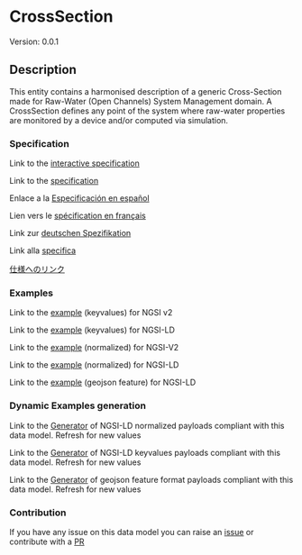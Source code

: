 # CrossSection
Version: 0.0.1

## Description 

This entity contains a harmonised description of a generic Cross-Section made for Raw-Water (Open Channels) System Management domain. A CrossSection defines any point of the system where raw-water properties are monitored by a device and/or computed via simulation.
### Specification

Link to the [interactive specification](https://swagger.lab.fiware.org/?url=https://smart-data-models.github.io/dataModel.OpenChannelManagement/CrossSection/swagger.yaml)

Link to the [specification](https://github.com/smart-data-models/dataModel.OpenChannelManagement/blob/master/CrossSection/doc/spec.md)

Enlace a la [Especificación en español](https://github.com/smart-data-models/dataModel.OpenChannelManagement/blob/master/CrossSection/doc/spec_ES.md)

Lien vers le [spécification en français](https://github.com/smart-data-models/dataModel.OpenChannelManagement/blob/master/CrossSection/doc/spec_FR.md)

Link zur [deutschen Spezifikation](https://github.com/smart-data-models/dataModel.OpenChannelManagement/blob/master/CrossSection/doc/spec_DE.md)

Link alla [specifica](https://github.com/smart-data-models/dataModel.OpenChannelManagement/blob/master/CrossSection/doc/spec_IT.md)

[仕様へのリンク](https://github.com/smart-data-models/dataModel.OpenChannelManagement/blob/master/CrossSection/doc/spec_JA.md)
### Examples

Link to the [example](https://smart-data-models.github.io/dataModel.OpenChannelManagement/CrossSection/examples/example.json) (keyvalues) for NGSI v2

Link to the [example](https://smart-data-models.github.io/dataModel.OpenChannelManagement/CrossSection/examples/example.jsonld) (keyvalues) for NGSI-LD

Link to the [example](https://smart-data-models.github.io/dataModel.OpenChannelManagement/CrossSection/examples/example-normalized.json) (normalized) for NGSI-V2

Link to the [example](https://smart-data-models.github.io/dataModel.OpenChannelManagement/CrossSection/examples/example-normalized.jsonld) (normalized) for NGSI-LD

Link to the [example](https://smart-data-models.github.io/dataModel.OpenChannelManagement/CrossSection/examples/example-geojsonfeature.json) (geojson feature) for NGSI-LD
### Dynamic Examples generation

Link to the [Generator](https://smartdatamodels.org/extra/ngsi-ld_generator.php?schemaUrl=https://raw.githubusercontent.com/smart-data-models/dataModel.OpenChannelManagement/master/CrossSection/schema.json&email=info@smartdatamodels.org) of NGSI-LD normalized payloads compliant with this data model. Refresh for new values

Link to the [Generator](https://smartdatamodels.org/extra/ngsi-ld_generator_keyvalues.php?schemaUrl=https://raw.githubusercontent.com/smart-data-models/dataModel.OpenChannelManagement/master/CrossSection/schema.json&email=info@smartdatamodels.org) of NGSI-LD keyvalues payloads compliant with this data model. Refresh for new values

Link to the [Generator](https://smartdatamodels.org/extra/geojson_features_generator.php?schemaUrl=https://raw.githubusercontent.com/smart-data-models/dataModel.OpenChannelManagement/master/CrossSection/schema.json&email=info@smartdatamodels.org) of geojson feature format payloads compliant with this data model. Refresh for new values
### Contribution

 If you have any issue on this data model you can raise an [issue](https://github.com/smart-data-models/dataModel.OpenChannelManagement/issues)  or contribute with a [PR](https://github.com/smart-data-models/dataModel.OpenChannelManagement/pulls)